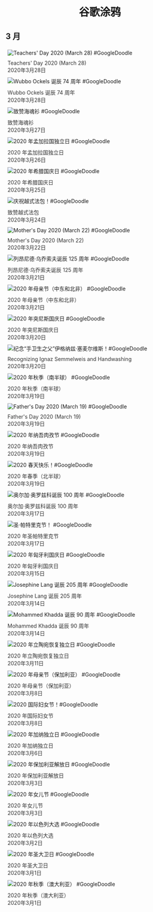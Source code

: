 
<h1 align="center"> 谷歌涂鸦 </h1>




## 3 月

<div class="image">


<img src="https://lh3.googleusercontent.com/0SRJICPEW05s8uQcrfhuphMnyKiGmtEBBHL5qWzQzjNCBA7UHMe-3yUsiKM9E-XwBT_uN680FsS5qKCa636dTHBt3AfoDGy_BjEc5oXW" alt="Teachers&#39; Day 2020 (March 28) #GoogleDoodle" style="margin: 5px"/>
<div class="info" style="font-size: 14px; color:#333333; margin:5px"><div class="title">Teachers&#39; Day 2020 (March 28)</div><div class="date">2020年3月28日</div></div>

<img src="https://lh3.googleusercontent.com/0FIcPmxpNdC8Q84fYVS9Wm2F04yPrkzSWsCzQILdPBQUgh0Um_rCuxQFpg7Owg6FPph8onB3ZApwh44VMoGyiWiVHWTKd4lSqnUnjIXL" alt="Wubbo Ockels 诞辰 74 周年 #GoogleDoodle" style="margin: 5px"/>
<div class="info" style="font-size: 14px; color:#333333; margin:5px"><div class="title">Wubbo Ockels 诞辰 74 周年</div><div class="date">2020年3月28日</div></div>

<img src="https://lh3.googleusercontent.com/BPfQCNoyv3-A6fR1Bqt7-PwHvoPORPb_PERZODyc5P0ID6h9FJUqNZ7Dv27zH1KtJjhIJMbG-2V1kXwxaymgimvT4wavFixzpg1Elps" alt="致赞海魂衫 #GoogleDoodle" style="margin: 5px"/>
<div class="info" style="font-size: 14px; color:#333333; margin:5px"><div class="title">致赞海魂衫</div><div class="date">2020年3月27日</div></div>

<img src="https://lh3.googleusercontent.com/jT-OR3zI8sA2AMkZCSfDnW93PBhQEPgZBnhyqGltmC8SoZSWvQPwrWU-uGGggIt3ZNbI3G_rc4pzY3BTFvtXg-FoDYe93kVprp7mrMtkUg" alt="2020 年孟加拉国独立日 #GoogleDoodle" style="margin: 5px"/>
<div class="info" style="font-size: 14px; color:#333333; margin:5px"><div class="title">2020 年孟加拉国独立日</div><div class="date">2020年3月26日</div></div>

<img src="https://lh3.googleusercontent.com/M43LtPCgungiFwLWVY460kTWpueoDKM3op1L6iu7WGPFDj1npM9pq0wsI8_-wgninfdLyFC00mtY4Geb_yYQIdwrhkx5xRuHztgftZvq" alt="2020 年希腊国庆日 #GoogleDoodle" style="margin: 5px"/>
<div class="info" style="font-size: 14px; color:#333333; margin:5px"><div class="title">2020 年希腊国庆日</div><div class="date">2020年3月25日</div></div>

<img src="https://lh3.googleusercontent.com/Fq5EKagvfml3xUuUPuWzRmN6-_CSZPRfEiZtaHCxwI6hEeE4p4KSk07dzUtgzDQwPifIygTu_JMI5YIT7Uw66iBiQDJM73evxQq2WlxIiQ" alt="庆祝越式法包！#GoogleDoodle" style="margin: 5px"/>
<div class="info" style="font-size: 14px; color:#333333; margin:5px"><div class="title">致赞越式法包</div><div class="date">2020年3月24日</div></div>

<img src="https://lh3.googleusercontent.com/jaG3Rn40SLZCCGRiFSURdZgdvon4X4as9DHPz3AXzx2YCRcW45REyLhKX7yLr7qqM6_TYSgjrpimoT3lIR0aLnpDFXPvH7C_OoSKZsM" alt="Mother&#39;s Day 2020 (March 22) #GoogleDoodle" style="margin: 5px"/>
<div class="info" style="font-size: 14px; color:#333333; margin:5px"><div class="title">Mother&#39;s Day 2020 (March 22)</div><div class="date">2020年3月22日</div></div>

<img src="https://lh3.googleusercontent.com/6fZ8uKAHhszWcaxmCCTtDc_PvtEz0c58h34aiQVZaZnK0AvNpOu_FuqACUO-rHtuTbaf7NKds3liBLEjHXx9YjiEGA4qAlcHzx2MROc" alt="列昂尼德·乌乔索夫诞辰 125 周年 #GoogleDoodle" style="margin: 5px"/>
<div class="info" style="font-size: 14px; color:#333333; margin:5px"><div class="title">列昂尼德·乌乔索夫诞辰 125 周年</div><div class="date">2020年3月21日</div></div>

<img src="https://lh3.googleusercontent.com/f4fXKMC2WKNMFRFbeA3YuOQz4O6CRFwKjRrOwn7DB_ZawPv7ml0oyNAvn6xX3kbtF4iN7FOH3b19cr0ShHkkWfDqklreNIyd2P7M7PA" alt="2020 年母亲节（中东和北非） #GoogleDoodle" style="margin: 5px"/>
<div class="info" style="font-size: 14px; color:#333333; margin:5px"><div class="title">2020 年母亲节（中东和北非）</div><div class="date">2020年3月21日</div></div>

<img src="https://lh3.googleusercontent.com/1YomMYYjZoq4Ys0bFMrPp78UzYs6tGXLcaD2ifeZ19KFAnUdFpcmj46jRxfTK5E3HBuo07AnBRccvPUjOlr8HxRdlfTEdQuIBzlOaafwWw" alt="2020 年突尼斯国庆日 #GoogleDoodle" style="margin: 5px"/>
<div class="info" style="font-size: 14px; color:#333333; margin:5px"><div class="title">2020 年突尼斯国庆日</div><div class="date">2020年3月20日</div></div>

<img src="https://lh3.googleusercontent.com/NZLqo0_YB6LNqHEOW3La_iRBubs7nptL6Qkb1oKG_op1uq-VIiqEtZEro7bg-P10oK4t5jOMx_mENKV4Rdqx9hjZV58U03CYjxYMMf_l5g" alt="纪念“手卫生之父”伊格纳兹·塞麦尔维斯！#GoogleDoodle" style="margin: 5px"/>
<div class="info" style="font-size: 14px; color:#333333; margin:5px"><div class="title">Recognizing Ignaz Semmelweis and Handwashing</div><div class="date">2020年3月20日</div></div>

<img src="https://lh3.googleusercontent.com/CFooTjyO4EYqiAE1gMHNr_DyJfP6XO5noAhm8r1G8f_5ERGuIj0ph7kWgAdNrfQ3sbi8glzZUjSMV2aymAszRXRFZPIh4PyyjR8f6Pwt" alt="2020 年秋季（南半球） #GoogleDoodle" style="margin: 5px"/>
<div class="info" style="font-size: 14px; color:#333333; margin:5px"><div class="title">2020 年秋季（南半球）</div><div class="date">2020年3月19日</div></div>

<img src="https://lh3.googleusercontent.com/1yjnLRttnQl5ipbsWjH8mvdbfC9qhZINWWodq5MFVq30kEyw99ZFS8o1bqt7Nmc1WKqz1KrmKpszK68XlaaKnsJMlpt-54430MQoJHfT" alt="Father&#39;s Day 2020 (March 19) #GoogleDoodle" style="margin: 5px"/>
<div class="info" style="font-size: 14px; color:#333333; margin:5px"><div class="title">Father&#39;s Day 2020 (March 19)</div><div class="date">2020年3月19日</div></div>

<img src="https://lh3.googleusercontent.com/88i5nSVx3cM3EHA9nlCexoVpwApvbyud-FT1o1WnpeXDl6bTeh9GNd40DRuYmP4-mt_1IRcZG_QHTTW2IR7-4wZUFoKHH-jqmpeGeFlf" alt="2020 年纳吾肉孜节 #GoogleDoodle" style="margin: 5px"/>
<div class="info" style="font-size: 14px; color:#333333; margin:5px"><div class="title">2020 年纳吾肉孜节</div><div class="date">2020年3月19日</div></div>

<img src="https://lh3.googleusercontent.com/eYuQ3Dif29EUJzEqmvguc0lW5c26a-ni7BF1O-k_hp-roZ6YwHZPk646Y_Oc5yQkNemJ-meygba0uMHdRVMEt7Db-PXmA1vj33TJ8Yo" alt="2020 春天快乐！#GoogleDoodle" style="margin: 5px"/>
<div class="info" style="font-size: 14px; color:#333333; margin:5px"><div class="title">2020 年春季（北半球）</div><div class="date">2020年3月19日</div></div>

<img src="https://lh3.googleusercontent.com/g2eJIS-WbZMxdjELY6YWcEJOV3peuxNDwrCX8p3vFoCg-B6Mmg5XzS_kHSSzKyleE64PVAyXlhyCWFG93DEmT3qXmHQ3y2KMlYq9jKEk" alt="奥尔加·奥罗兹科诞辰 100 周年 #GoogleDoodle" style="margin: 5px"/>
<div class="info" style="font-size: 14px; color:#333333; margin:5px"><div class="title">奥尔加·奥罗兹科诞辰 100 周年</div><div class="date">2020年3月17日</div></div>

<img src="https://lh3.googleusercontent.com/vQh3eJ4dlfSz8-XrisdUpsqtYNka390qA1m2XU_En_6OHQKayFbR58oiAaaYkn-PR0XnBW_s7dLudRPpKW3OigdMp5Z6r_w5WEdzHTc5ow" alt="圣·帕特里克节！ #GoogleDoodle" style="margin: 5px"/>
<div class="info" style="font-size: 14px; color:#333333; margin:5px"><div class="title">2020 年圣帕特里克节</div><div class="date">2020年3月17日</div></div>

<img src="https://lh3.googleusercontent.com/hkPZiL5OzuikpA-AAKhFZpKKscbTfD33RUA6J8ko9QEjYaRpPDXxvP32H7lnuIesoWLYMdgTGDBPNEobrCzjXTh84Ecs6Q_LOkdIMPA" alt="2020 年匈牙利国庆日 #GoogleDoodle" style="margin: 5px"/>
<div class="info" style="font-size: 14px; color:#333333; margin:5px"><div class="title">2020 年匈牙利国庆日</div><div class="date">2020年3月15日</div></div>

<img src="https://lh3.googleusercontent.com/MionTgVm1rxfbZCfILCXd7ExkqEC41YwkQpX1dLQ7UaA3zUojxKCyg6orQhYa88Pza3oOai48oaCRmmZAZGHVukIzzCrTdIbqI5CPwI" alt="Josephine Lang 诞辰 205 周年 #GoogleDoodle" style="margin: 5px"/>
<div class="info" style="font-size: 14px; color:#333333; margin:5px"><div class="title">Josephine Lang 诞辰 205 周年</div><div class="date">2020年3月14日</div></div>

<img src="https://lh3.googleusercontent.com/2Q764gWPU-TTJA8kW0ofD7eo0i_6_nPu__3C3_6gHKiwH0exNTyH8mOCtECWvPl5ZRien3bzRBD5Fc1hjqs326p7PrSM4wNW2aRnwx5J" alt="Mohammed Khadda 诞辰 90 周年 #GoogleDoodle" style="margin: 5px"/>
<div class="info" style="font-size: 14px; color:#333333; margin:5px"><div class="title">Mohammed Khadda 诞辰 90 周年</div><div class="date">2020年3月14日</div></div>

<img src="https://lh3.googleusercontent.com/clJq20-le1RsdxbnuPTFDjS349pItQw_z6qVHxLC07rufVn_fgcHQeQLXbUpQ5RHOGBR0SDuOLoy0wZ9k3DOXyRHw-xESqGekOI2LyPu" alt="2020 年立陶宛恢复独立日 #GoogleDoodle" style="margin: 5px"/>
<div class="info" style="font-size: 14px; color:#333333; margin:5px"><div class="title">2020 年立陶宛恢复独立日</div><div class="date">2020年3月11日</div></div>

<img src="https://lh3.googleusercontent.com/DPCxjKAQywIm82LKGlwUoE80WleVX_YeJSq6yxFCCIIBAQ9LEM_dPubVYh6FyF5T881S1YI7ZQK6VqsWgPg9fbd9YtQ3JCio2VqmOcw" alt="2020 年母亲节（保加利亚） #GoogleDoodle" style="margin: 5px"/>
<div class="info" style="font-size: 14px; color:#333333; margin:5px"><div class="title">2020 年母亲节（保加利亚）</div><div class="date">2020年3月8日</div></div>

<img src="https://lh3.googleusercontent.com/cYZWKvYZ03cKdL47E_uW3D-IOqzM4SuRbJ_s2BSIJ4oVmPpjbn47v9oYooxeJVH83lonLa7HQjulgsdtGCtkcBGA2hligyc-xTKJi9U" alt="2020 国际妇女节！#GoogleDoodle" style="margin: 5px"/>
<div class="info" style="font-size: 14px; color:#333333; margin:5px"><div class="title">2020 年国际妇女节</div><div class="date">2020年3月8日</div></div>

<img src="https://lh3.googleusercontent.com/qcQLxR_MX3V3ZpNDY1LIleWC29pGu-suGrHABzgQrb__3iPbxRwRcyLYm2urHoc6TH8_6JP0cEv8nco3JzKFne4n7JkJhDMsr7KBhZQ" alt="2020 年加纳独立日 #GoogleDoodle" style="margin: 5px"/>
<div class="info" style="font-size: 14px; color:#333333; margin:5px"><div class="title">2020 年加纳独立日</div><div class="date">2020年3月6日</div></div>

<img src="https://lh3.googleusercontent.com/0Uzmsegy6E0BmS1CHZ6coPQ-GUrxRg8Nh0X0SeJPLqKUZhgDkSoDhiQYY8dA4Qkx_XaedXyg0dUGd_r4pJ37NbOQpUmISor4FNYYxsiQ" alt="2020 年保加利亚解放日 #GoogleDoodle" style="margin: 5px"/>
<div class="info" style="font-size: 14px; color:#333333; margin:5px"><div class="title">2020 年保加利亚解放日</div><div class="date">2020年3月3日</div></div>

<img src="https://lh3.googleusercontent.com/8z4dWKb7JxCfyWYh6lA7RBzgEAbiFHNXeg12emajZg1ZwONKrUBIfgOMUXmRwdOxd4hIDwb3tGV30rfQOCEkhrKPCpM7fq0rsFSAJPM" alt="2020 年女儿节 #GoogleDoodle" style="margin: 5px"/>
<div class="info" style="font-size: 14px; color:#333333; margin:5px"><div class="title">2020 年女儿节</div><div class="date">2020年3月3日</div></div>

<img src="https://lh3.googleusercontent.com/y3kjdUdZVM5y19aIggK39k2i04sf5M5YHtaXafw9RBfeOjJUBzd97mSKpdL5qxtDTBdHUqFhseV7KIp9mOuUvxY1cTTjePz6LVocjlJq" alt="2020 年以色列大选 #GoogleDoodle" style="margin: 5px"/>
<div class="info" style="font-size: 14px; color:#333333; margin:5px"><div class="title">2020 年以色列大选</div><div class="date">2020年3月2日</div></div>

<img src="https://lh3.googleusercontent.com/6aJGLfcZj9CSrlUElcJNAynAYc0Tzk9OKoREZNEbdEEsQWU5HWxchxEOyzAxdA7RSWBJKudWlwr903CsYgMM57znpBk-okcNq8QFKjU" alt="2020 年圣大卫日 #GoogleDoodle" style="margin: 5px"/>
<div class="info" style="font-size: 14px; color:#333333; margin:5px"><div class="title">2020 年圣大卫日</div><div class="date">2020年3月1日</div></div>

<img src="https://lh3.googleusercontent.com/BD2kkBucvW7nKo5c_DmgmmCAW51MAvW-OidSmH5DN12T2F-MZil3kJp4asQNqvUpO1Uo1B_3A_rkO6YzJ4GMknzLHNtiww7LiTTwI0V03A" alt="2020 年秋季（澳大利亚） #GoogleDoodle" style="margin: 5px"/>
<div class="info" style="font-size: 14px; color:#333333; margin:5px"><div class="title">2020 年秋季（澳大利亚）</div><div class="date">2020年3月1日</div></div>

</div>








